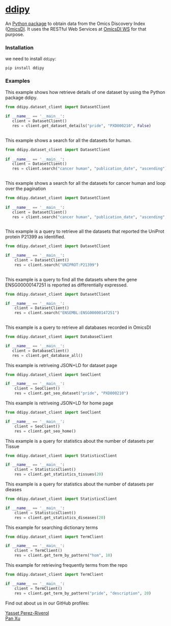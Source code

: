 [ddipy](https://github.com/OmicsDI/ddipy)
======

An [Python package](https://github.com/OmicsDI/ddipy) to obtain data from the Omics Discovery Index ([OmicsDI](http://www.omicsdi.org). It uses the RESTful Web Services at [OmicsDI WS](http://www.omicsdi.org/ws/) for that purpose.

### Installation

we need to install `ddipy`:  

```
pip install ddipy
```

### Examples  

This example shows how retrieve details of one dataset by using the Python package ddipy.

```python
from ddipy.dataset_client import DatasetClient
    
if __name__ == '__main__':
   client = DatasetClient()
   res = client.get_dataset_details("pride", "PXD000210", False)
   
```
        
This example shows a search for all the datasets for human.

```python
from ddipy.dataset_client import DatasetClient
    
if __name__ == '__main__':
   client = DatasetClient()
   res = client.search("cancer human", "publication_date", "ascending")
   
```

This example shows a search for all the datasets for cancer human and loop over the pagination

```python
from ddipy.dataset_client import DatasetClient
    
if __name__ == '__main__':
   client = DatasetClient()
   res = client.search("cancer human", "publication_date", "ascending", 1200, 30, 20)
   
```

This example is a query to retrieve all the datasets that reported the UniProt protein P21399 as identified.

```python
from ddipy.dataset_client import DatasetClient

if __name__ == '__main__':
    client = DatasetClient()
    res = client.search("UNIPROT:P21399")
    
```

This example is a query to find all the datasets where the gene ENSG00000147251 is reported as differentially expressed.

```python
from ddipy.dataset_client import DatasetClient

if __name__ == '__main__':
    client = DatasetClient()
    res = client.search("ENSEMBL:ENSG00000147251")
    
```

This example is a query to retrieve all databases recorded in OmicsDI

```python
from ddipy.dataset_client import DatabaseClient

if __name__ == '__main__':
   client = DatabaseClient()
   res = client.get_database_all()
```


This example is retriveing JSON+LD for dataset page

```python
from ddipy.dataset_client import SeoClient

if __name__ == '__main__':
    client = SeoClient()
    res = client.get_seo_dataset("pride", "PXD000210")
```

This example is  retriveing JSON+LD for home page

```python
from ddipy.dataset_client import SeoClient

if __name__ == '__main__':
    client = SeoClient()
    res = client.get_seo_home()
```

This example is a query for statistics about the number of datasets per Tissue

```python
from ddipy.dataset_client import StatisticsClient

if __name__ == '__main__':
    client = StatisticsClient()
    res = client.get_statistics_tissues(20)
```

This example is a query for statistics about the number of datasets per dieases

```python
from ddipy.dataset_client import StatisticsClient

if __name__ == '__main__':
    client = StatisticsClient()
    res = client.get_statistics_diseases(20)
```

This example for searching dictionary terms

```python
from ddipy.dataset_client import TermClient

if __name__ == '__main__':
    client = TermClient()
    res = client.get_term_by_pattern("hom", 10)
```

This example for retrieving frequently terms from the repo

```python
from ddipy.dataset_client import TermClient

if __name__ == '__main__':
    client = TermClient()
    res = client.get_term_by_pattern("pride", "description", 20)
```


Find out about us in our GitHub profiles:

[Yasset Perez-Riverol](https://github.com/ypriverol)  
[Pan Xu](https://github.com/hll3939092)

